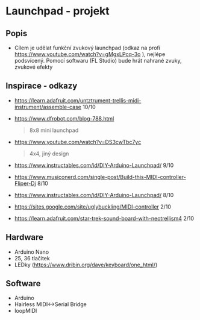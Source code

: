 # Launchpad - projekt

## Popis
- Cílem je udělat funkční zvukový launchpad (odkaz na profi https://www.youtube.com/watch?v=gMgxLPcq-3o ), nejlépe podsvícený. Pomocí softwaru (FL Studio) bude hrát nahrané zvuky, zvukové efekty

## Inspirace - odkazy
- https://learn.adafruit.com/untztrument-trellis-midi-instrument/assemble-case 10/10
- https://www.dfrobot.com/blog-788.html
  > 8x8 mini launchpad
 
- https://www.youtube.com/watch?v=DS3cwTbc7yc
  > 4x4, jiný design

- https://www.instructables.com/id/DIY-Arduino-Launchpad/ 9/10
- https://www.musiconerd.com/single-post/Build-this-MIDI-controller-Fliper-Dj 8/10
- https://www.instructables.com/id/DIY-Arduino-Launchpad/ 8/10
- https://sites.google.com/site/uglybuckling/MIDI-controller 2/10
- https://learn.adafruit.com/star-trek-sound-board-with-neotrellism4 2/10

## Hardware
- Arduino Nano
- 25, 36 tlačítek
- LEDky (https://www.dribin.org/dave/keyboard/one_html/)
## Software
- Arduino
- Hairless MIDI<->Serial Bridge
- loopMIDI
